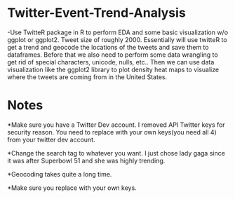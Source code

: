 # Twitter-Event-Trend-Analysis

-Use TwitteR package in R to perform EDA and some basic visualization w/o ggplot or ggplot2. Tweet size of roughly 2000. Essentially will use twitteR to get a trend and geocode the locations of the tweets and save them to dataframes. Before that we also need to perform some data wrangling to get rid of special characters, unicode, nulls, etc.. Then we can use data visualization like the ggplot2 library to plot density heat maps to visualize where the tweets are coming from in the United States.

# Notes

*Make sure you have a Twitter Dev account. I removed API Twitter keys for security reason. You need to replace with your own keys(you need all 4) from your twitter dev account.

*Change the search tag to whatever you want. I just chose lady gaga since it was after Superbowl 51 and she was highly trending.

*Geocoding takes quite a long time.

*Make sure you replace with your own keys.


